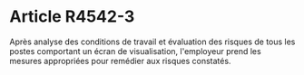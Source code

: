 # Article R4542-3

  
Après analyse des conditions de travail et évaluation des risques de tous les postes comportant un écran de visualisation, l'employeur prend les mesures appropriées pour remédier aux risques constatés.